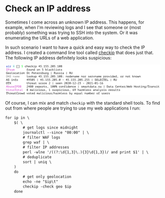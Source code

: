 # Check an IP address

Sometimes I come across an unknown IP address. This happens, for example, when I'm reviewing logs and I see that someone or (most probably) something was trying to SSH into the system. Or it was enumerating the URLs of a web application.

In such scenario I want to have a quick and easy way to check the IP address. I created a command line tool called [checkip](https://github.com/jreisinger/checkip) that does just that. The following IP address definitely looks suspicious:

<img src="/static/checkip.png" style="max-width:100%;width:640px">

Of course, I can mix and match `checkip` with the standard shell tools. To find out from where people are trying to use my web applications I run:

```
for ip in \
    $( \
        # get logs since midnight
        journalctl --since "00:00" | \
        # filter WAF logs
        grep waf | \
        # filter IP addresses
        perl -wlne '/((?:\d{1,3}\.){3}\d{1,3})/ and print $1' | \
        # deduplicate
        sort | uniq \
    )
    do
        # get only geolocation
        echo -ne "$ip\t"
        checkip -check geo $ip
    done
```
